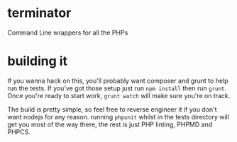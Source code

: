 terminator
==========

Command Line wrappers for all the PHPs


building it
===========

If you wanna hack on this, you'll probably want composer and grunt to help run the tests. If you've got those setup
just run `npm install` then run `grunt`. Once you're ready to start work, `grunt watch` will make sure you're on track.

The build is pretty simple, so feel free to reverse engineer it if you don't want nodejs for any reason. running
`phpunit` whilst in the tests directory will get you most of the way there, the rest is just PHP linting, PHPMD and PHPCS.
